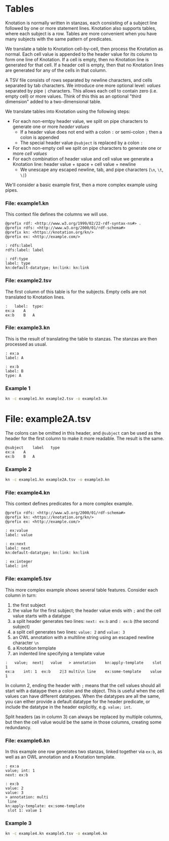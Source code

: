 # Tables

Knotation is normally written in stanzas, each consisting of a subject line followed by one or more statement lines. Knotation also supports tables, where each subject is a row. Tables are more convenient when you have many subjects with the same pattern of predicates.

We translate a table to Knotation cell-by-cell, then process the Knotation as normal. Each cell value is appended to the header value for its column to form one line of Knotation. If a cell is empty, then no Knotation line is generated for that cell. If a header cell is empty, then that no Knotation lines are generated for any of the cells in that column.

A TSV file consists of rows separated by newline characters, and cells separated by tab characters. We introduce one more optional level: *values* separated by pipe `|` characters. This allows each cell to contain zero (i.e. empty cell) or more values. Think of this this as an optional "third dimension" added to a two-dimensional table.

We translate tables into Knotation using the following steps:

- For each non-emtpy header value, we split on pipe characters to generate one or more *header values*
    - If a header value does not end with a colon `:` or semi-colon `;` then a colon is appended
    - The special header value `@subject` is replaced by a colon `:`
- For each non-empty cell we split on pipe characters to generate one or more *cell values*
- For each combination of header value and cell value we generate a Knotation line: header value + space + cell value + newline
    - We unescape any escaped newline, tab, and pipe characters (`\n`, `\t`, `\|`)

We'll consider a basic example first, then a more complex example using pipes.


### File: example1.kn

This context file defines the columns we will use.

```kn
@prefix rdf: <http://www.w3.org/1999/02/22-rdf-syntax-ns#> .
@prefix rdfs: <http://www.w3.org/2000/01/rdf-schema#>
@prefix kn: <https://knotation.org/kn/>
@prefix ex: <http://example.com/>

: rdfs:label
rdfs:label: label

: rdf:type
label: type
kn:default-datatype; kn:link: kn:link
```

### File: example2.tsv

The first column of this table is for the subjects. Empty cells are not translated to Knotation lines.

```tsv
:	label:	type:
ex:a	A	
ex:b	B	A
```

### File: example3.kn

This is the result of translating the table to stanzas. The stanzas are then processed as usual.

```kn
: ex:a
label: A

: ex:b
label: B
type: A
```

### Example 1

```sh
kn -c example1.kn example2.tsv -o example3.kn
```

# File: example2A.tsv

The colons can be omitted in this header, and `@subject` can be used as the header for the first column to make it more readable. The result is the same.

```tsv
@subject	label	type
ex:a	A	
ex:b	B	A
```

### Example 2

```sh
kn -c example1.kn example2A.tsv -o example3.kn
```

### File: example4.kn

This context defines predicates for a more complex example.

```kn
@prefix rdfs: <http://www.w3.org/2000/01/rdf-schema#>
@prefix kn: <https://knotation.org/kn/>
@prefix ex: <http://example.com/>

: ex:value
label: value

: ex:next
label: next
kn:default-datatype; kn:link: kn:link

: ex:integer
label: int
```

### File: example5.tsv

This more complex example shows several table features. Consider each column in turn:

1. the first subject
2. the value for the first subject; the header value ends with `;` and the cell value starts with a datatype
3. a split header generates two lines: `next: ex:b` and `: ex:b` (the second subject)
4. a split cell generates two lines: `value: 2` and `value: 3`
5. an OWL annotation with a multiline string using an escaped newline character `\n`
6. a Knotation template
7. an indented line specifying a template value

```tsv
:	value;	next|	value	> annotation	kn:apply-template	 slot 1
ex:a	int: 1	ex:b	2|3	multi\n line	ex:some-template	value 1
```

In column 2, ending the header with `;` means that the cell values should all start with a dataype then a colon and the object. This is useful when the cell values can have different datatypes. When the datatypes are all the same, you can either provide a default datatype for the header predicate, or include the datatype in the header explicitly, e.g. `value; int`.

Split headers (as in column 3) can always be replaced by multiple columns, but then the cell value would be the same in those columns, creating some redundancy.

### File: example6.kn

In this example one row generates two stanzas, linked together via `ex:b`, as well as an OWL annotation and a Knotation template.

```kn
: ex:a
value; int: 1
next: ex:b

: ex:b
value: 2
value: 3
> annotation: multi
 line
kn:apply-template: ex:some-template
 slot 1: value 1
```

### Example 3

```sh
kn -c example4.kn example5.tsv -o example6.kn
```
